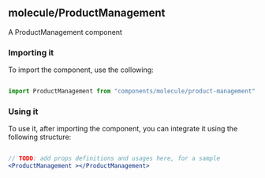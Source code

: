 ## molecule/ProductManagement

A  ProductManagement component

### Importing it

To import the component, use the collowing:

```js

import ProductManagement from "components/molecule/product-management";

```

### Using it

To use it, after importing the component, you can integrate it using the following structure:

```jsx

// TODO: add props definitions and usages here, for a sample
<ProductManagement ></ProductManagement>

```